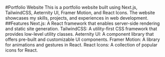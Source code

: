 #Portfolio Website
This is a portfolio website built using Next.js, TailwindCSS, Aeternity UI, Framer Motion, and React Icons. The website showcases my skills, projects, and experiences in web development.
##Features
Next.js: A React framework that enables server-side rendering and static site generation.
TailwindCSS: A utility-first CSS framework that provides low-level utility classes.
Aeternity UI: A component library that offers pre-built and customizable UI components.
Framer Motion: A library for animations and gestures in React.
React Icons: A collection of popular icons for React.
